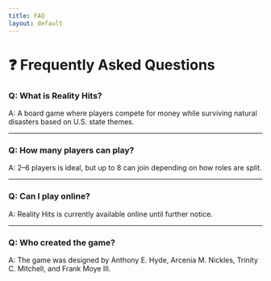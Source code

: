 ```yaml
---
title: FAQ
layout: default
---
```


# ❓ Frequently Asked Questions

### Q: What is Reality Hits?
A: A board game where players compete for money while surviving natural disasters based on U.S. state themes.

---

### Q: How many players can play?
A: 2–6 players is ideal, but up to 8 can join depending on how roles are split.

---

### Q: Can I play online?
A: Reality Hits is currently available online until further notice.

---

### Q: Who created the game?
A: The game was designed by Anthony E. Hyde, Arcenia M. Nickles, Trinity C. Mitchell, and Frank Moye III.